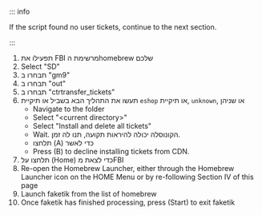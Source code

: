 ::: info

If the script found no user tickets, continue to the next section.

:::

1. תפעילו את FBI מרשימת הhomebrew שלכם
2. Select "SD"
3. תבחרו ב "gm9"
4. תבחרו ב "out"
5. תבחרו ב "ctrtransfer_tickets"
6. תעשו את התהליך הבא בשביל או תיקיית `eshop` או תיקיית, `unknown`, או שניהן
   - Navigate to the folder
   - Select "\<current directory>"
   - Select "Install and delete all tickets"
   - Wait. הקונוסלה יכולה להיראות תקועה, תנו לה זמן.
   - תלחצו (A) כדי לאשר
   - Press (B) to decline installing tickets from CDN.
7. תלחצו על (Home) כדי לצאת מFBI
8. Re-open the Homebrew Launcher, either through the Homebrew Launcher icon on the HOME Menu or by re-following Section IV of this page
9. Launch faketik from the list of homebrew
10. Once faketik has finished processing, press (Start) to exit faketik
